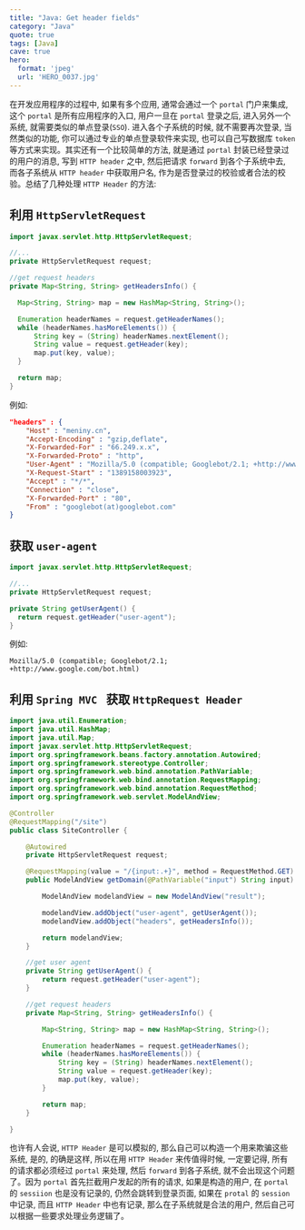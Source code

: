 ```yaml
---
title: "Java: Get header fields"
category: "Java"
quote: true
tags: [Java]
cave: true
hero:
  format: 'jpeg'
  url: 'HERO_0037.jpg'
---
```

在开发应用程序的过程中, 如果有多个应用, 通常会通过一个 `portal` 门户来集成, 这个 `portal` 是所有应用程序的入口, 用户一旦在 `portal` 登录之后, 进入另外一个系统, 就需要类似的单点登录(`SSO`). 进入各个子系统的时候, 就不需要再次登录, 当然类似的功能, 你可以通过专业的单点登录软件来实现, 也可以自己写数据库 `token` 等方式来实现。其实还有一个比较简单的方法, 就是通过 `portal` 封装已经登录过的用户的消息, 写到 `HTTP header` 之中, 然后把请求 `forward` 到各个子系统中去, 而各子系统从 `HTTP header` 中获取用户名, 作为是否登录过的校验或者合法的校验。总结了几种处理 `HTTP Header` 的方法:

## 利用 `HttpServletRequest`

```java
import javax.servlet.http.HttpServletRequest;

//...
private HttpServletRequest request;

//get request headers
private Map<String, String> getHeadersInfo() {

  Map<String, String> map = new HashMap<String, String>();

  Enumeration headerNames = request.getHeaderNames();
  while (headerNames.hasMoreElements()) {
      String key = (String) headerNames.nextElement();
      String value = request.getHeader(key);
      map.put(key, value);
  }

  return map;
}
```

例如:

```json
"headers" : {
    "Host" : "meniny.cn",
    "Accept-Encoding" : "gzip,deflate",
    "X-Forwarded-For" : "66.249.x.x",
    "X-Forwarded-Proto" : "http",
    "User-Agent" : "Mozilla/5.0 (compatible; Googlebot/2.1; +http://www.google.com/bot.html)",
    "X-Request-Start" : "1389158003923",
    "Accept" : "*/*",
    "Connection" : "close",
    "X-Forwarded-Port" : "80",
    "From" : "googlebot(at)googlebot.com"
}
```

## 获取 `user-agent`

```java
import javax.servlet.http.HttpServletRequest;

//...
private HttpServletRequest request;

private String getUserAgent() {
  return request.getHeader("user-agent");
}
```

例如:

```console
Mozilla/5.0 (compatible; Googlebot/2.1; +http://www.google.com/bot.html)
```

## 利用 `Spring MVC ` 获取 `HttpRequest Header`

```java
import java.util.Enumeration;
import java.util.HashMap;
import java.util.Map;
import javax.servlet.http.HttpServletRequest;
import org.springframework.beans.factory.annotation.Autowired;
import org.springframework.stereotype.Controller;
import org.springframework.web.bind.annotation.PathVariable;
import org.springframework.web.bind.annotation.RequestMapping;
import org.springframework.web.bind.annotation.RequestMethod;
import org.springframework.web.servlet.ModelAndView;

@Controller
@RequestMapping("/site")
public class SiteController {

    @Autowired
    private HttpServletRequest request;

    @RequestMapping(value = "/{input:.+}", method = RequestMethod.GET)
    public ModelAndView getDomain(@PathVariable("input") String input) {

        ModelAndView modelandView = new ModelAndView("result");

        modelandView.addObject("user-agent", getUserAgent());
        modelandView.addObject("headers", getHeadersInfo());

        return modelandView;
    }

    //get user agent
    private String getUserAgent() {
        return request.getHeader("user-agent");
    }

    //get request headers
    private Map<String, String> getHeadersInfo() {

        Map<String, String> map = new HashMap<String, String>();

        Enumeration headerNames = request.getHeaderNames();
        while (headerNames.hasMoreElements()) {
            String key = (String) headerNames.nextElement();
            String value = request.getHeader(key);
            map.put(key, value);
        }

        return map;
    }

}
```

也许有人会说, `HTTP Header` 是可以模拟的, 那么自己可以构造一个用来欺骗这些系统, 是的, 的确是这样, 所以在用 `HTTP Header` 来传值得时候, 一定要记得, 所有的请求都必须经过 `portal` 来处理, 然后 `forward` 到各子系统, 就不会出现这个问题了。因为 `portal` 首先拦截用户发起的所有的请求, 如果是构造的用户, 在 `portal` 的 `sessiion` 也是没有记录的, 仍然会跳转到登录页面, 如果在 `protal` 的 `session` 中记录, 而且 `HTTP Header` 中也有记录, 那么在子系统就是合法的用户, 然后自己可以根据一些要求处理业务逻辑了。
